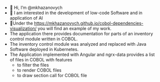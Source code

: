 - 👋 Hi, I’m @mkhazanovych
- 👀 I am interested in the development of low-code Software and in application of AI
- 🌱Under the https://mkhazanovych.github.io/cobol-dependencies-visualization/ you will find an example of my work. 
- The application there provides documentation for parts of an inventory control module written in COBOL. 
- The inventory control module was analyzed and replaced with Java Software deployed in Kubernetes. 
- The Application implemented with Angular and ngrx-data provides a list of files in COBOL with features
  - to filter the files
  - to render COBOL files
  - to draw section call for COBOL file 
<!---
mkhazanovych/mkhazanovych is a ✨ special ✨ repository because its `README.md` (this file) appears on your GitHub profile.
You can click the Preview link to take a look at your changes.
--->
